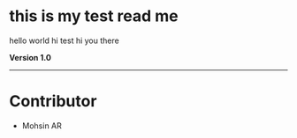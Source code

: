 # this is my test read me
hello world
hi test
hi you there

**Version 1.0**

 ---
 
# Contributor
- Mohsin AR


